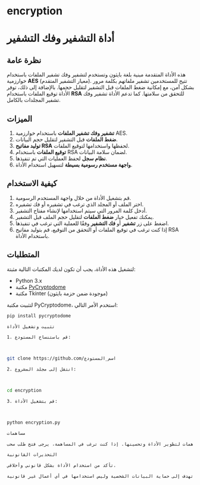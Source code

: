 # encryption 

# أداة التشفير وفك التشفير

## نظرة عامة

هذه الأداة المتقدمة مبنية بلغة بايثون وتستخدم لتشفير وفك تشفير الملفات باستخدام خوارزمية **AES** (معيار التشفير المتقدم). تتيح للمستخدمين تشفير ملفاتهم بكلمة مرور بشكل آمن، مع إمكانية ضغط الملفات قبل التشفير لتقليل حجمها. بالإضافة إلى ذلك، توفر الأداة توقيع الملفات باستخدام **RSA** للتحقق من سلامتها. كما تدعم الأداة تشفير وفك تشفير المجلدات بالكامل.

## الميزات

1. **تشفير وفك تشفير الملفات** باستخدام خوارزمية AES.
2. **ضغط الملفات** قبل التشفير لتقليل حجم البيانات.
3. **توليد مفاتيح RSA** لحفظها واستخدامها لتوقيع الملفات.
4. **توقيع الملفات** باستخدام RSA لضمان سلامة البيانات.
5. **نظام سجل** لحفظ العمليات التي تم تنفيذها.
6. **واجهة مستخدم رسومية بسيطة** لتسهيل استخدام الأداة.

## كيفية الاستخدام

1. قم بتشغيل الأداة من خلال واجهة المستخدم الرسومية.
2. اختر الملف أو المجلد الذي ترغب في تشفيره أو فك تشفيره.
3. أدخل كلمة المرور التي سيتم استخدامها لإنشاء مفتاح التشفير.
4. يمكنك تفعيل خيار **ضغط الملفات** لتقليل حجم الملف قبل التشفير.
5. اضغط على زر **تشفير** أو **فك التشفير** وفقًا للعملية التي ترغب في تنفيذها.
6. إذا كنت ترغب في توقيع الملفات أو التحقق من التوقيع، قم بتوليد مفاتيح RSA باستخدام الأداة.

## المتطلبات

لتشغيل هذه الأداة، يجب أن تكون لديك المكتبات التالية مثبتة:

- Python 3.x
- مكتبة [PyCryptodome](https://pypi.org/project/pycryptodome/)
- مكتبة Tkinter (موجودة ضمن حزمة بايثون)

لتثبيت مكتبة PyCryptodome، استخدم الأمر التالي:

```bash
pip install pycryptodome

تثبيت وتشغيل الأداة

1. قم باستنساخ المستودع:



git clone https://github.com/اسم_المستودع

2. انتقل إلى مجلد المشروع:



cd encryption

3. قم بتشغيل الأداة:



python encryption.py

مساهمات

نرحب بأي مساهمات لتطوير الأداة وتحسينها. إذا كنت ترغب في المساهمة، يرجى فتح طلب سحب (Pull Request) مع وصف واضح للتعديلات التي ترغب في إضافتها.

التحذيرات القانونية

تأكد من استخدام الأداة بشكل قانوني وأخلاقي.

هذه الأداة تهدف إلى حماية البيانات الشخصية وليس استخدامها في أي أعمال غير قانونية.


